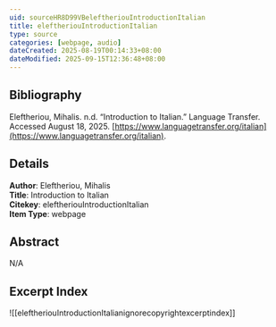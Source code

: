 ```yaml
---
uid: sourceHR8D99VBeleftheriouIntroductionItalian
title: eleftheriouIntroductionItalian
type: source
categories: [webpage, audio]
dateCreated: 2025-08-19T00:14:33+08:00
dateModified: 2025-09-15T12:36:48+08:00
---
```


## Bibliography
Eleftheriou, Mihalis. n.d. “Introduction to Italian.” Language Transfer. Accessed August 18, 2025. [https://www.languagetransfer.org/italian](https://www.languagetransfer.org/italian).

## Details
**Author**: Eleftheriou, Mihalis  
**Title**: Introduction to Italian  
**Citekey**: eleftheriouIntroductionItalian  
**Item Type**: webpage    

## Abstract
N/A

## Excerpt Index
![[eleftheriouIntroductionItalianignorecopyrightexcerptindex]]
